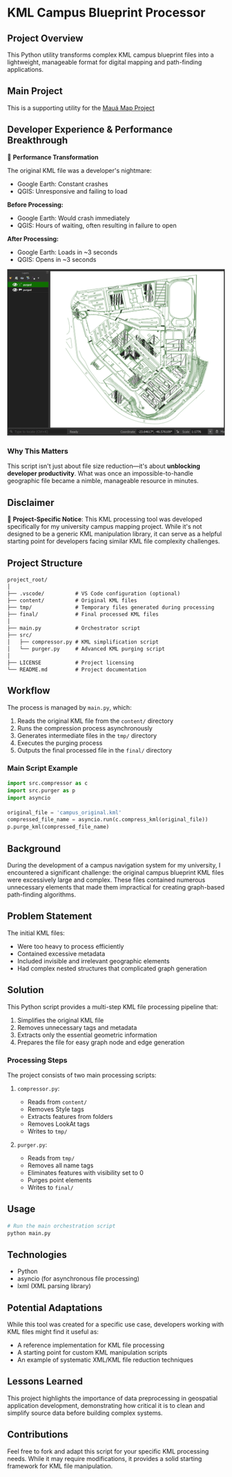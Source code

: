 # KML Campus Blueprint Processor

## Project Overview

This Python utility transforms complex KML campus blueprint files into a lightweight, manageable format for digital mapping and path-finding applications.

## Main Project

This is a supporting utility for the [Mauá Map Project](https://github.com/ruymon/maua-map)

## Developer Experience & Performance Breakthrough

🚀 **Performance Transformation**

The original KML file was a developer's nightmare:

- Google Earth: Constant crashes
- QGIS: Unresponsive and failing to load

**Before Processing:**

- Google Earth: Would crash immediately
- QGIS: Hours of waiting, often resulting in failure to open

**After Processing:**

- Google Earth: Loads in ~3 seconds
- QGIS: Opens in ~3 seconds

![QGIS Project Screenshot](.github/screenshot.png)

### Why This Matters

This script isn't just about file size reduction—it's about **unblocking developer productivity**. What was once an impossible-to-handle geographic file became a nimble, manageable resource in minutes.

## Disclaimer

🚨 **Project-Specific Notice**:
This KML processing tool was developed specifically for my university campus mapping project. While it's not designed to be a generic KML manipulation library, it can serve as a helpful starting point for developers facing similar KML file complexity challenges.

## Project Structure

```
project_root/
│
├── .vscode/          # VS Code configuration (optional)
├── content/          # Original KML files
├── tmp/              # Temporary files generated during processing
├── final/            # Final processed KML files
│
├── main.py           # Orchestrator script
├── src/
│   ├── compressor.py # KML simplification script
│   └── purger.py     # Advanced KML purging script
│
├── LICENSE           # Project licensing
└── README.md         # Project documentation
```

## Workflow

The process is managed by `main.py`, which:

1. Reads the original KML file from the `content/` directory
2. Runs the compression process asynchronously
3. Generates intermediate files in the `tmp/` directory
4. Executes the purging process
5. Outputs the final processed file in the `final/` directory

### Main Script Example

```python
import src.compressor as c
import src.purger as p
import asyncio

original_file = 'campus_original.kml'
compressed_file_name = asyncio.run(c.compress_kml(original_file))
p.purge_kml(compressed_file_name)
```

## Background

During the development of a campus navigation system for my university, I encountered a significant challenge: the original campus blueprint KML files were excessively large and complex. These files contained numerous unnecessary elements that made them impractical for creating graph-based path-finding algorithms.

## Problem Statement

The initial KML files:

- Were too heavy to process efficiently
- Contained excessive metadata
- Included invisible and irrelevant geographic elements
- Had complex nested structures that complicated graph generation

## Solution

This Python script provides a multi-step KML file processing pipeline that:

1. Simplifies the original KML file
2. Removes unnecessary tags and metadata
3. Extracts only the essential geometric information
4. Prepares the file for easy graph node and edge generation

### Processing Steps

The project consists of two main processing scripts:

1. `compressor.py`:

   - Reads from `content/`
   - Removes Style tags
   - Extracts features from folders
   - Removes LookAt tags
   - Writes to `tmp/`

2. `purger.py`:
   - Reads from `tmp/`
   - Removes all name tags
   - Eliminates features with visibility set to 0
   - Purges point elements
   - Writes to `final/`

## Usage

```bash
# Run the main orchestration script
python main.py
```

## Technologies

- Python
- asyncio (for asynchronous file processing)
- lxml (XML parsing library)

## Potential Adaptations

While this tool was created for a specific use case, developers working with KML files might find it useful as:

- A reference implementation for KML file processing
- A starting point for custom KML manipulation scripts
- An example of systematic XML/KML file reduction techniques

## Lessons Learned

This project highlights the importance of data preprocessing in geospatial application development, demonstrating how critical it is to clean and simplify source data before building complex systems.

## Contributions

Feel free to fork and adapt this script for your specific KML processing needs. While it may require modifications, it provides a solid starting framework for KML file manipulation.
